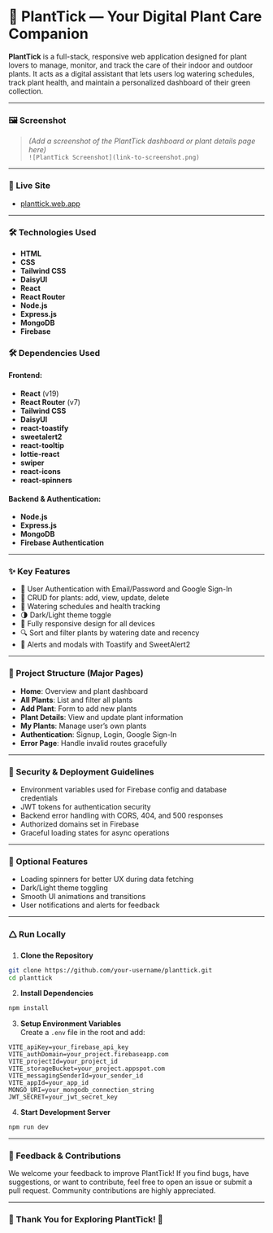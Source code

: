 
# 🌱 PlantTick — Your Digital Plant Care Companion

**PlantTick** is a full-stack, responsive web application designed for plant lovers to manage, monitor, and track the care of their indoor and outdoor plants. It acts as a digital assistant that lets users log watering schedules, track plant health, and maintain a personalized dashboard of their green collection.

---

### 🖼️ Screenshot

> *(Add a screenshot of the PlantTick dashboard or plant details page here)*  
`![PlantTick Screenshot](link-to-screenshot.png)`

---

### 🔗 Live Site

* [planttick.web.app](https://planttick.web.app)

---

### 🛠️ Technologies Used

- **HTML**  
- **CSS**  
- **Tailwind CSS**  
- **DaisyUI**  
- **React**  
- **React Router**  
- **Node.js**  
- **Express.js**  
- **MongoDB**  
- **Firebase**

### 🛠️ Dependencies Used

#### Frontend:

* **React** (v19)  
* **React Router** (v7)  
* **Tailwind CSS**  
* **DaisyUI**  
* **react-toastify**  
* **sweetalert2**  
* **react-tooltip**  
* **lottie-react**  
* **swiper**  
* **react-icons**  
* **react-spinners**  

#### Backend & Authentication:

* **Node.js**  
* **Express.js**  
* **MongoDB**  
* **Firebase Authentication**  

---

### ✨ Key Features

* 🔐 User Authentication with Email/Password and Google Sign-In  
* 🌿 CRUD for plants: add, view, update, delete  
* 📅 Watering schedules and health tracking  
* 🌗 Dark/Light theme toggle  
* 📱 Fully responsive design for all devices  
* 🔍 Sort and filter plants by watering date and recency  
* 🎉 Alerts and modals with Toastify and SweetAlert2  

---

### 📁 Project Structure (Major Pages)

* **Home**: Overview and plant dashboard  
* **All Plants**: List and filter all plants  
* **Add Plant**: Form to add new plants  
* **Plant Details**: View and update plant information  
* **My Plants**: Manage user’s own plants  
* **Authentication**: Signup, Login, Google Sign-In  
* **Error Page**: Handle invalid routes gracefully  

---

### 🔐 Security & Deployment Guidelines

* Environment variables used for Firebase config and database credentials  
* JWT tokens for authentication security  
* Backend error handling with CORS, 404, and 500 responses  
* Authorized domains set in Firebase  
* Graceful loading states for async operations  

---

### 🌟 Optional Features

* Loading spinners for better UX during data fetching  
* Dark/Light theme toggling  
* Smooth UI animations and transitions  
* User notifications and alerts for feedback  

---

### 🛆 Run Locally

1. **Clone the Repository**

```bash
git clone https://github.com/your-username/planttick.git
cd planttick
```

2. **Install Dependencies**

```bash
npm install
```

3. **Setup Environment Variables**  
Create a `.env` file in the root and add:

```env
VITE_apiKey=your_firebase_api_key
VITE_authDomain=your_project.firebaseapp.com
VITE_projectId=your_project_id
VITE_storageBucket=your_project.appspot.com
VITE_messagingSenderId=your_sender_id
VITE_appId=your_app_id
MONGO_URI=your_mongodb_connection_string
JWT_SECRET=your_jwt_secret_key
```

4. **Start Development Server**

```bash
npm run dev
```

---

### 💬 Feedback & Contributions

We welcome your feedback to improve PlantTick! If you find bugs, have suggestions, or want to contribute, feel free to open an issue or submit a pull request. Community contributions are highly appreciated.

---

### 🙏 Thank You for Exploring PlantTick! 🌿
